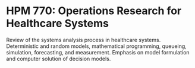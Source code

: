 # HPM 770: Operations Research for Healthcare Systems

Review of the systems analysis process in healthcare systems. Deterministic and random models, mathematical programming, queueing, simulation, forecasting, and measurement. Emphasis on model formulation and computer solution of decision models.